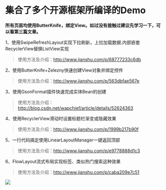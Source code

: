 # 集合了多个开源框架所编译的Demo
__所有页面均使用ButterKnife，绑定View。如过没有接触过建议先学习一下，可以看第三篇文章。__


1、使用SwipeRefreshLayout实现下拉刷新，上拉加载数据.内部嵌套RecyclerView替换ListView实现

> 使用方法及介绍：http://www.jianshu.com/p/68777233c6db

2、使用ButterKnife+Zelezny快速创建View对象并绑定控件

> 使用方法及介绍：http://www.jianshu.com/p/563dbfae567e

3、使用GsonFormat插件快速完成实体Bean的创建

> 使用方法及介绍：http://blog.csdn.net/wapchief/article/details/52624363

4、使用RecyclerView滑动时设置标题栏渐变或隐藏效果

> 使用方法及介绍：http://www.jianshu.com/p/1999b217b90f

5、一行代码搞定使用LinearLayoutManager一键返回顶部

> 使用方法及介绍：http://www.jianshu.com/p/e9778888d1c3

6、FlowLayout流式布局实现标签、类似热门搜索这种效果

> 使用方法及介绍：http://www.jianshu.com/p/caba209e7c51


![](http://upload-images.jianshu.io/upload_images/2858691-72dd5f64829cd28d.gif?imageMogr2/auto-orient/strip)